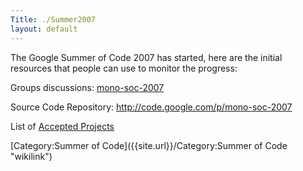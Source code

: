 ```yaml
---
Title: ./Summer2007
layout: default
---
```


The Google Summer of Code 2007 has started, here are the initial
resources that people can use to monitor the progress:

Groups discussions:
[mono-soc-2007](http://groups.google.com/group/mono-soc-2007)

Source Code Repository:
[<http://code.google.com/p/mono-soc-2007>](http://code.google.com/p/mono-soc-2007/)

List of [Accepted
Projects](http://groups.google.com/group/mono-soc-2007/web)

[Category:Summer of Code]({{site.url}}/Category:Summer of Code "wikilink")
